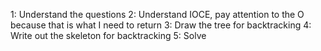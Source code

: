 1: Understand the questions
2: Understand IOCE, pay attention to the O because that is what I need to return
3: Draw the tree for backtracking
4: Write out the skeleton for backtracking
5: Solve